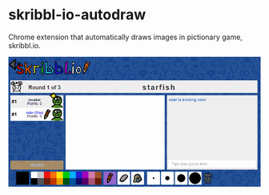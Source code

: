 # skribbl-io-autodraw

Chrome extension that automatically draws images in pictionary game, skribbl.io.

![Drawing a Starfish](/drawing-a-starfish.gif)
